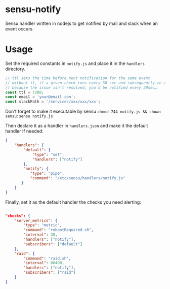# sensu-notify
Sensu handler written in nodejs to get notified by mail and slack when an event occurs.

# Usage

Set the required constants in `notify.js` and place it in the `handlers` directory.
```js
// ttl sets the time before next notification for the same event
// without it, if a given check runs every 30 sec and subsequently re-generates the same event
// because the issue isn't resolved, you'd be notified every 30sec…
const ttl = 7200;
const email = 'your@email.com';
const slackPath = '/services/xxx/xxx/xxx';
```

Don't forget to make it executable by sensu `chmod 744 notify.js && chown sensu:sensu notify.js`

Then declare it as a handler in `handlers.json` and make it the default handler if needed:
```json
{
    "handlers": {
        "default": {
            "type": "set",
            "handlers": ["notify"]
        },
        "notify": {
           "type": "pipe",
           "command": "/etc/sensu/handlers/notify.js"
       }
    }
}
```

Finally, set it as the default handler the checks you need alerting:
```json

"checks": {
    "server_metrics": {
        "type": "metric",
        "command": "rebootRequired.sh",
        "interval": 30,
        "handlers": ["notify"],
        "subscribers": ["default"]
    },
    "raid": {
        "command": "raid.sh",
        "interval": 86400,
        "handlers": ["notify"],
        "subscribers": ["raid"]
    }
}
```
